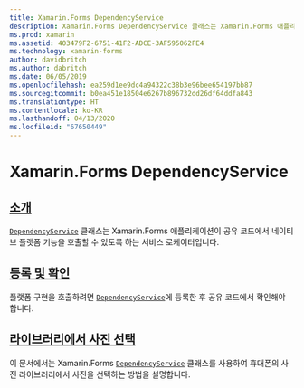 ```yaml
---
title: Xamarin.Forms DependencyService
description: Xamarin.Forms DependencyService 클래스는 Xamarin.Forms 애플리케이션이 공유 코드에서 네이티브 플랫폼 기능을 호출할 수 있도록 하는 서비스 로케이터입니다.
ms.prod: xamarin
ms.assetid: 403479F2-6751-41F2-ADCE-3AF595062FE4
ms.technology: xamarin-forms
author: davidbritch
ms.author: dabritch
ms.date: 06/05/2019
ms.openlocfilehash: ea259d1ee9dc4a94322c38b3e96bee654197bb87
ms.sourcegitcommit: b0ea451e18504e6267b896732dd26df64ddfa843
ms.translationtype: HT
ms.contentlocale: ko-KR
ms.lasthandoff: 04/13/2020
ms.locfileid: "67650449"
---
```

# <a name="xamarinforms-dependencyservice"></a>Xamarin.Forms DependencyService

## <a name="introduction"></a>[소개](introduction.md)

[`DependencyService`](xref:Xamarin.Forms.DependencyService) 클래스는 Xamarin.Forms 애플리케이션이 공유 코드에서 네이티브 플랫폼 기능을 호출할 수 있도록 하는 서비스 로케이터입니다.

## <a name="registration-and-resolution"></a>[등록 및 확인](registration-and-resolution.md)

플랫폼 구현을 호출하려면 [`DependencyService`](xref:Xamarin.Forms.DependencyService)에 등록한 후 공유 코드에서 확인해야 합니다.

## <a name="picking-a-photo-from-the-library"></a>[라이브러리에서 사진 선택](photo-picker.md)

이 문서에서는 Xamarin.Forms [`DependencyService`](xref:Xamarin.Forms.DependencyService) 클래스를 사용하여 휴대폰의 사진 라이브러리에서 사진을 선택하는 방법을 설명합니다.
